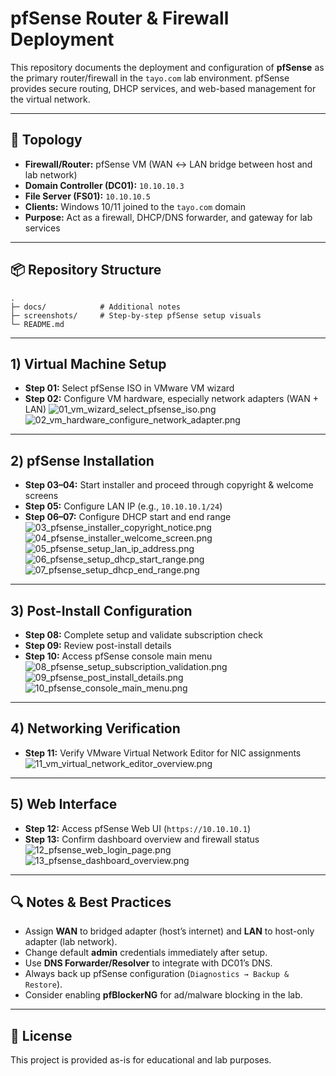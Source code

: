 
# pfSense Router & Firewall Deployment

This repository documents the deployment and configuration of **pfSense** as the primary router/firewall in the `tayo.com` lab environment. pfSense provides secure routing, DHCP services, and web-based management for the virtual network.

---

## 🧱 Topology
- **Firewall/Router:** pfSense VM (WAN ↔ LAN bridge between host and lab network)
- **Domain Controller (DC01):** `10.10.10.3`
- **File Server (FS01):** `10.10.10.5`
- **Clients:** Windows 10/11 joined to the `tayo.com` domain
- **Purpose:** Act as a firewall, DHCP/DNS forwarder, and gateway for lab services

---

## 📦 Repository Structure
```
.
├─ docs/            # Additional notes
├─ screenshots/     # Step-by-step pfSense setup visuals
└─ README.md
```

---

## 1) Virtual Machine Setup
- **Step 01:** Select pfSense ISO in VMware VM wizard  
- **Step 02:** Configure VM hardware, especially network adapters (WAN + LAN)
![01_vm_wizard_select_pfsense_iso.png](screenshots/01_vm_wizard_select_pfsense_iso.png)
![02_vm_hardware_configure_network_adapter.png](screenshots/02_vm_hardware_configure_network_adapter.png)

---

## 2) pfSense Installation
- **Step 03–04:** Start installer and proceed through copyright & welcome screens  
- **Step 05:** Configure LAN IP (e.g., `10.10.10.1/24`)  
- **Step 06–07:** Configure DHCP start and end range  
![03_pfsense_installer_copyright_notice.png](screenshots/03_pfsense_installer_copyright_notice.png)
![04_pfsense_installer_welcome_screen.png](screenshots/04_pfsense_installer_welcome_screen.png)
![05_pfsense_setup_lan_ip_address.png](screenshots/05_pfsense_setup_lan_ip_address.png)
![06_pfsense_setup_dhcp_start_range.png](screenshots/06_pfsense_setup_dhcp_start_range.png)
![07_pfsense_setup_dhcp_end_range.png](screenshots/07_pfsense_setup_dhcp_end_range.png)

---

## 3) Post-Install Configuration
- **Step 08:** Complete setup and validate subscription check  
- **Step 09:** Review post-install details  
- **Step 10:** Access pfSense console main menu  
![08_pfsense_setup_subscription_validation.png](screenshots/08_pfsense_setup_subscription_validation.png)
![09_pfsense_post_install_details.png](screenshots/09_pfsense_post_install_details.png)
![10_pfsense_console_main_menu.png](screenshots/10_pfsense_console_main_menu.png)

---

## 4) Networking Verification
- **Step 11:** Verify VMware Virtual Network Editor for NIC assignments  
![11_vm_virtual_network_editor_overview.png](screenshots/11_vm_virtual_network_editor_overview.png)

---

## 5) Web Interface
- **Step 12:** Access pfSense Web UI (`https://10.10.10.1`)  
- **Step 13:** Confirm dashboard overview and firewall status  
![12_pfsense_web_login_page.png](screenshots/12_pfsense_web_login_page.png)
![13_pfsense_dashboard_overview.png](screenshots/13_pfsense_dashboard_overview.png)

---

## 🔍 Notes & Best Practices
- Assign **WAN** to bridged adapter (host’s internet) and **LAN** to host-only adapter (lab network).
- Change default **admin** credentials immediately after setup.
- Use **DNS Forwarder/Resolver** to integrate with DC01’s DNS.
- Always back up pfSense configuration (`Diagnostics → Backup & Restore`).
- Consider enabling **pfBlockerNG** for ad/malware blocking in the lab.

---

## 📜 License
This project is provided as-is for educational and lab purposes.
